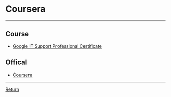 # Coursera

---

## Course

- [Google IT Support Professional Certificate](https://www.coursera.org/professional-certificates/google-it-support)

## Offical

- [Coursera](https://www.coursera.org/)

---

[Return](./../readme.md)
